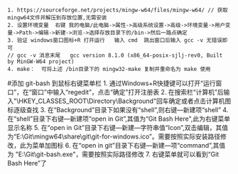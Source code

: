 ﻿

    1. https://sourceforge.net/projects/mingw-w64/files/mingw-w64/ // 获取mingw64文件并解压到存放位置,无需安装
    2. 设置环境变量  右键 我的电脑/此电脑->属性->高级系统设置->高级->环境变量->用户变量->Path->编辑->新建->浏览->选择存放目录下的/bin->然后一路点确定
    3. 验证 windows窗口图标+R 打开运行   输入 cmd  跳出窗口后输入 gcc -v 无错误即可 
    // gcc -v 消息末尾   gcc version 8.1.0 (x86_64-posix-sjlj-rev0, Built by MinGW-W64 project)
    4. make：  可将上述 /bin目录下的 mingw32-make 复制并重命名为 make 使用


#添加 git-bash 到鼠标右键菜单栏
	1. 通过Windows+R快捷键可以打开“运行窗口”，在“窗口”中输入“regedit”，点击“确定”打开注册表
	2. 在搜索栏“计算机”后输入"\HKEY_CLASSES_ROOT\Directory\Background"回车确定或者点击计算机图标逐级查找
	3. 在“Background”目录下如果没有“shell”,则右键—新建项“shell”
	4. 在“shell”目录下右键—新建项“open in Git”,其值为“Git Bash Here",此为右键菜单显示名称
	5. 在“open in Git”目录下右键—新建—字符串值“Icon”,双击编辑，其值为“E:\Git\mingw64\share\git\git-for-windows.ico”。需要按照实际安装路径修改，此为菜单加图标
	6. 在“open in git”目录下右键—新建—项“command”,其值为 "E:\Git\git-bash.exe"，需要按照实际路径修改
	7. 右键菜单就可以看到“Git Bash Here”了

